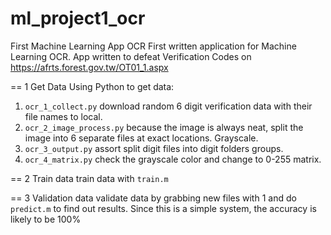 # ml_project1_ocr
First Machine Learning App OCR
First written application for Machine Learning OCR. App written to defeat Verification Codes on https://afrts.forest.gov.tw/OT01_1.aspx

== 1 Get Data
Using Python to get data:
1. `ocr_1_collect.py` download random 6 digit verification data with their file names to local.
2. `ocr_2_image_process.py` because the image is always neat, split the image into 6 separate files at exact locations. Grayscale.
3. `ocr_3_output.py` assort split digit files into digit folders groups.
4. `ocr_4_matrix.py` check the grayscale color and change to 0-255 matrix.

== 2 Train data
train data with `train.m`


== 3 Validation data
validate data by grabbing new files with 1 and do `predict.m` to find out results. Since this is a simple system, the accuracy is likely to be 100%
